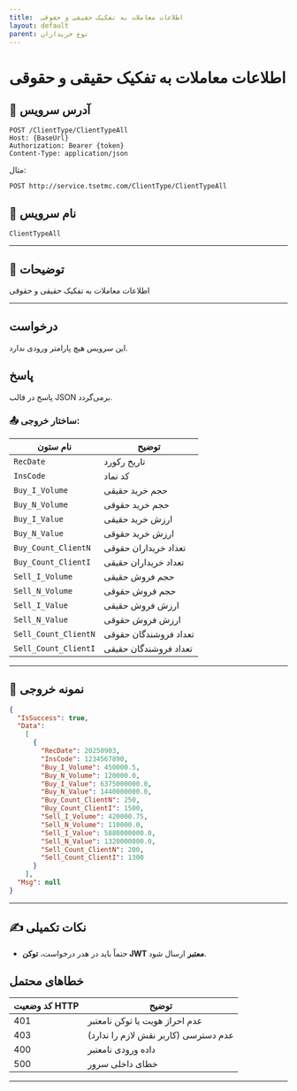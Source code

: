 ```yaml
---
title:  اطلاعات معاملات به تفکیک حقیقی و حقوقی
layout: default
parent: نوع خریداران
---
```


#  اطلاعات معاملات به تفکیک حقیقی و حقوقی

## 📌 آدرس سرویس

```
POST /ClientType/ClientTypeAll
Host: {BaseUrl}
Authorization: Bearer {token}
Content-Type: application/json
```

مثال:
```
POST http://service.tsetmc.com/ClientType/ClientTypeAll
```

## 🧾 نام سرویس

`ClientTypeAll`

---

## 🎯 توضیحات

 اطلاعات معاملات به تفکیک حقیقی و حقوقی

---

## درخواست

این سرویس هیچ پارامتر ورودی ندارد.

## پاسخ

پاسخ در قالب JSON برمی‌گردد.

### 📤 ساختار خروجی:

| نام ستون               | توضیح |
|------------------------|-------|
| `RecDate`                | تاریخ رکورد |
| `InsCode`                | کد نماد |
| `Buy_I_Volume`           | حجم خرید حقیقی |
| `Buy_N_Volume`           | حجم خرید حقوقی |
| `Buy_I_Value`            | ارزش خرید حقیقی |
| `Buy_N_Value`            | ارزش خرید حقوقی |
| `Buy_Count_ClientN`      | تعداد خریداران حقوقی |
| `Buy_Count_ClientI`      | تعداد خریداران حقیقی |
| `Sell_I_Volume`          | حجم فروش حقیقی |
| `Sell_N_Volume`          | حجم فروش حقوقی |
| `Sell_I_Value`           | ارزش فروش حقیقی |
| `Sell_N_Value`           | ارزش فروش حقوقی |
| `Sell_Count_ClientN`     | تعداد فروشندگان حقوقی |
| `Sell_Count_ClientI`     | تعداد فروشندگان حقیقی |

---

## 📄 نمونه خروجی

```json
{
  "IsSuccess": true,
  "Data":
    [
      {
        "RecDate": 20250903,
        "InsCode": 1234567890,
        "Buy_I_Volume": 450000.5,
        "Buy_N_Volume": 120000.0,
        "Buy_I_Value": 6375000000.0,
        "Buy_N_Value": 1440000000.0,
        "Buy_Count_ClientN": 250,
        "Buy_Count_ClientI": 1500,
        "Sell_I_Volume": 420000.75,
        "Sell_N_Volume": 110000.0,
        "Sell_I_Value": 5880000000.0,
        "Sell_N_Value": 1320000000.0,
        "Sell_Count_ClientN": 200,
        "Sell_Count_ClientI": 1300
      }
    ],
  "Msg": null
}
```

---

## ✍️ نکات تکمیلی
- حتماً باید در هدر درخواست، **توکن JWT معتبر** ارسال شود.

## خطاهای محتمل

| کد وضعیت HTTP | توضیح |
|---------------|-------|
| 401 | عدم احراز هویت یا توکن نامعتبر |
| 403 | عدم دسترسی (کاربر نقش لازم را ندارد) |
| 400 | داده ورودی نامعتبر |
| 500 | خطای داخلی سرور |

---


